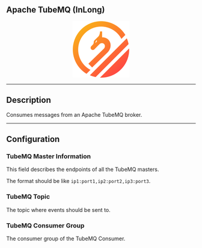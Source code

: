 <!--
  ~ Licensed to the Apache Software Foundation (ASF) under one or more
  ~ contributor license agreements.  See the NOTICE file distributed with
  ~ this work for additional information regarding copyright ownership.
  ~ The ASF licenses this file to You under the Apache License, Version 2.0
  ~ (the "License"); you may not use this file except in compliance with
  ~ the License.  You may obtain a copy of the License at
  ~
  ~    http://www.apache.org/licenses/LICENSE-2.0
  ~
  ~ Unless required by applicable law or agreed to in writing, software
  ~ distributed under the License is distributed on an "AS IS" BASIS,
  ~ WITHOUT WARRANTIES OR CONDITIONS OF ANY KIND, either express or implied.
  ~ See the License for the specific language governing permissions and
  ~ limitations under the License.
  ~
  -->

## Apache TubeMQ (InLong)

<p align="center"> 
    <img src="icon.png" width="150px;" class="pe-image-documentation"/>
</p>

***

## Description

Consumes messages from an Apache TubeMQ broker.

***

## Configuration

### TubeMQ Master Information

This field describes the endpoints of all the TubeMQ masters.

The format should be like `ip1:port1,ip2:port2,ip3:port3`.

### TubeMQ Topic

The topic where events should be sent to.

### TubeMQ Consumer Group

The consumer group of the TubeMQ Consumer.

